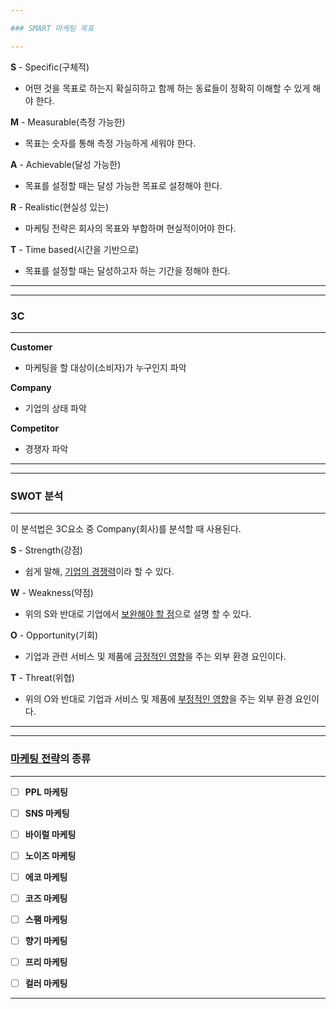```yaml
---

### SMART 마케팅 목표

---
```


**S** - Specific(구체적)

* 어떤 것을 목표로 하는지 확실히하고 함께 하는 동료들이 정확히 이해할 수 있게 해야 한다.

**M** - Measurable(측정 가능한)

* 목표는 숫자를 통해 측정 가능하게 세워야 한다.

**A** - Achievable(달성 가능한)

* 목표를 설정할 때는 달성 가능한 목표로 설정해야 한다.

**R** - Realistic(현실성 있는)

* 마케팅 전략은 회사의 목표와 부합하며 현실적이어야 한다.

**T** - Time based(시간을 기반으로)

* 목표를 설정할 때는 달성하고자 하는 기간을 정해야 한다.

---

---

### 3C

---

**Customer**

* 마케팅을 할 대상이(소비자)가 누구인지 파악 

**Company**

* 기업의 상태 파악

**Competitor**

* 경쟁자 파악

---

---

### SWOT 분석

---

이 분석법은 3C요소 중 Company(회사)를 분석할 때 사용된다.

**S** - Strength(강점)

* 쉽게 말해, <u>기업의 경쟁력</u>이라 할 수 있다.

**W** - Weakness(약점)

* 위의 S와 반대로 기업에서 <u>보완해야 할 점</u>으로 설명 할 수 있다.

**O** - Opportunity(기회)

* 기업과 관련 서비스 및 제품에 <u>긍정적인 영향</u>을 주는 외부 환경 요인이다.

**T** - Threat(위협)

* 위의 O와 반대로 기업과 서비스 및 제품에 <u>부정적인 영향</u>을 주는 외부 환경 요인이다.

---

---

### <u>마케팅 전략</u>의 종류

---

- [ ] **PPL 마케팅**

- [ ] **SNS 마케팅**

- [ ] **바이럴 마케팅**

- [ ] **노이즈 마케팅**

- [ ] **에코 마케팅**

- [ ] **코즈 마케팅**

- [ ] **스팸 마케팅**

- [ ] **향기 마케팅**

- [ ] **프리 마케팅**

- [ ] **컬러 마케팅**

---

